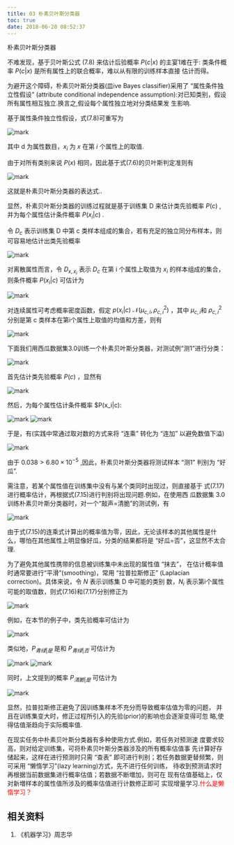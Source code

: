```yaml
---
title: 03 朴素贝叶斯分类器
toc: true
date: 2018-06-28 08:52:37
---
```



朴素贝叶斯分类器


不难发现，基于贝叶斯公式 (7.8) 来估计后验概率 $P(c|x)$ 的主宴1难在于: 类条件概率 $P(c|x)$ 是所有属性上的联合概率，难以从有限的训练样本直接 估计而得。

为避开这个障碍，朴素贝叶斯分类器(皿ive Bayes classifier)采用了 “属性条件独立性假设” (attribute conditional independence assumption):对已知类别，假设所有属性相互独立.换言之,假设每个属性独立地对分类结果发 生影响.

基于属性条件独立性假设，式(7.8)可重写为

![mark](http://images.iterate.site/blog/image/180628/ji7iK5A70l.png?imageslim)


其中 d 为属性数目，$x_i$  为 $x$ 在第 $i$ 个属性上的取值.

由于对所有类别来说 $P(x)$ 相同，因此基于式(7.6)的贝叶斯判定准则有

![mark](http://images.iterate.site/blog/image/180628/I3BE58K4Ll.png?imageslim)


这就是朴素贝叶斯分类器的表达式..

显然，朴素贝叶斯分类器的训练过程就是基于训练集 D 来估计类先验概率 $P(c)$ ,并为每个属性估计条件概率 $P(x_i|c)$ .

令 $D_c$ 表示训练集 D 中第 c 类样本组成的集合，若有充足的独立同分布样本，则可容易地估计出类先验概率

![mark](http://images.iterate.site/blog/image/180628/gimFKE4j7J.png?imageslim)

对离散属性而言，令 $D_{x,x_i}$ 表示 $D_c$ 在第 i 个属性上取值为 $x_i$ 的样本组成的集合，则条件概率 $P(x_i|c)$ 可估计为

![mark](http://images.iterate.site/blog/image/180628/4fdKDFamIe.png?imageslim)


对连续属性可考虑概率密度函数，假定 $p(x_i|c)~\mathcal{N}(\mu_{c,i},\rho_{c,i}^2)$ ，其中 $\mu_{c,i}$和 $\rho_{c,i}^2$ 分别是第 c 类样本在第i个属性上取值的均值和方差，则有

![mark](http://images.iterate.site/blog/image/180628/02FLDeaHId.png?imageslim)


下面我们用西瓜数据集3.0训练一个朴素贝叶斯分类器，对测试例“测1”进行分类：

![mark](http://images.iterate.site/blog/image/180628/2b2cIJad8H.png?imageslim)


首先估计类先验概率 $P(c)$ ，显然有

![mark](http://images.iterate.site/blog/image/180628/FDCB31gb56.png?imageslim)

然后，为每个属性估计条件概率 $P(x_i|c):

![mark](http://images.iterate.site/blog/image/180628/9fj6dL1mBd.png?imageslim)
![mark](http://images.iterate.site/blog/image/180628/cdi0IbJhag.png?imageslim)

于是，有(实践中常通过取对数的方式来将 “连乘” 转化为 “连加” 以避免数值下溢)

![mark](http://images.iterate.site/blog/image/180628/6bLm6J5m9c.png?imageslim)


由于 $0.038 > 6.80 \times 10^{-5}$ ,因此，朴素贝叶斯分类器将测试样本 “测1” 判别为 “好瓜”.

需注意，若某个属性值在训练集中没有与某个类同时出现过，则直接基于 式(7.17)进行概率估计，再根据式(7.15)进行判别将出现问题.例如，在使用西 瓜数据集 3.0 训练朴素贝叶斯分类器时，对一个“敲声=清脆”的测试例，有

![mark](http://images.iterate.site/blog/image/180628/KhfIKIE0b5.png?imageslim)

由于式(7.15)的连乘式计算出的概率值为零，因此，无论该样本的其他属性是什 么，哪怕在其他属性上明显像好瓜，分类的结果都将是 “好瓜=否”，这显然不太合理.

为了避免其他属性携带的信息被训练集中未出现的属性值 “抹去”， 在估计概率值时通常要进行“平滑”(smoothing)，常用 “拉普拉斯修正” (Laplacian correction)。具体来说，令 $N$ 表示训练集 D 中可能的类别 数，$N_i$ 表示第i个属性可能的取值数，则式(7.16)和(7.17)分别修正为

![mark](http://images.iterate.site/blog/image/180628/1KBI64DJF5.png?imageslim)


例如，在本节的例子中，类先验概率可估计为

![mark](http://images.iterate.site/blog/image/180628/1H2A4bjKd3.png?imageslim)

类似地，$P_{青绿|是}$ 是和 $P_{青绿|否}$ 可估计为

![mark](http://images.iterate.site/blog/image/180628/5ALhHfDCEb.png?imageslim)
![mark](http://images.iterate.site/blog/image/180628/9HDihi0Gga.png?imageslim)

同时，上文提到的概率 $P_{清脆|是}$ 可估计为

![mark](http://images.iterate.site/blog/image/180628/1e5B5eGllg.png?imageslim)


显然，拉普拉斯修正避免了因训练集样本不充分而导致概率估值为零的问题， 并且在训练集变大时，修正过程所引入的先验(prior)的影响也会逐渐变得可忽 略,使得估值渐趋向于实际概率值.


在现实任务中朴素贝叶斯分类器有多种使用方式.例如，若任务对预测速 度要求较高，则对给定训练集，可将朴素贝叶斯分类器涉及的所有概率估值事 先计算好存储起来，这样在进行预测时只需 “查表” 即可进行判别；若任务数据更替频繁，则可采用 “懒惰学习”(lazy learning)方式，先不进行任何训练， 待收到预测请求时再根据当前数据集进行概率估值；若数据不断増加，则可在 现有估值基础上，仅对新増样本的属性值所涉及的概率估值进行计数修正即可 实现增量学习.<span style="color:red;">什么是懒惰学习？</span>






## 相关资料
1. 《机器学习》周志华
